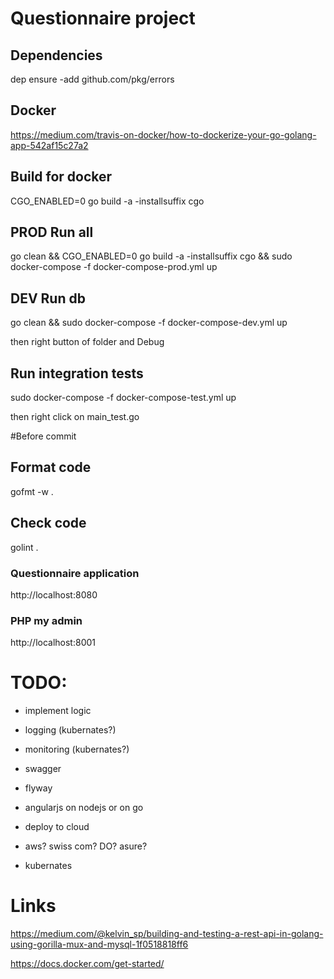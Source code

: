 # Questionnaire project

## Dependencies
dep ensure -add github.com/pkg/errors 

## Docker
https://medium.com/travis-on-docker/how-to-dockerize-your-go-golang-app-542af15c27a2 

## Build for docker
CGO_ENABLED=0 go build -a -installsuffix cgo

## PROD Run all
go clean && CGO_ENABLED=0 go build -a -installsuffix cgo && sudo docker-compose -f docker-compose-prod.yml up  

## DEV Run db 
go clean && sudo docker-compose -f docker-compose-dev.yml up

then right button of folder and Debug

## Run integration tests
sudo docker-compose -f docker-compose-test.yml up

then right click on main_test.go

#Before commit

## Format code
gofmt -w .

## Check code 
golint .

### Questionnaire application
http://localhost:8080

### PHP my admin
http://localhost:8001


# TODO:

- implement logic

- logging (kubernates?)
- monitoring (kubernates?)
- swagger
- flyway
- angularjs on nodejs or on go
- deploy to cloud


- aws? swiss com? DO? asure?
- kubernates


# Links 
https://medium.com/@kelvin_sp/building-and-testing-a-rest-api-in-golang-using-gorilla-mux-and-mysql-1f0518818ff6 

https://docs.docker.com/get-started/

